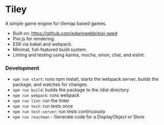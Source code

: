 # Tiley

A simple game engine for tilemap based games.
- Built on: https://github.com/edwinwebb/pixi-seed
- Pixi.js for rendering.
- ES6 via babel and webpack.
- Minimal, full-featured build system.
- Linting and testing using karma, mocha, sinon, chai, and eslint.

### Development

- `npm run start`: runs npm install, starts the webpack server, builds the package, and watches for changes.
- `npm run build`: builds the package to the /dist directory
- `npm run webpack`: runs webpack
- `npm run lint`: run the linter
- `npm run test`: run tests once
- `npm run test-server`: run tests continuously
- `npm run reactman` - Generate code for a DisplayObject or Store
